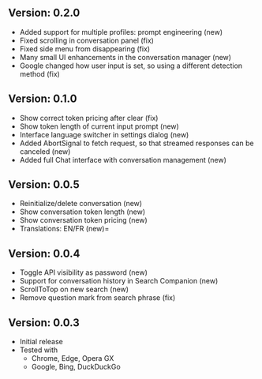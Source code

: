 ## Version: 0.2.0
* Added support for multiple profiles: prompt engineering (new)
* Fixed scrolling in conversation panel (fix)
* Fixed side menu from disappearing (fix)
* Many small UI enhancements in the conversation manager (new)
* Google changed how user input is set, so using a different detection method (fix)

## Version: 0.1.0
* Show correct token pricing after clear (fix)
* Show token length of current input prompt (new)
* Interface language switcher in settings dialog (new)
* Added AbortSignal to fetch request, so that streamed responses can be canceled (new)
* Added full Chat interface with conversation management (new)
## Version: 0.0.5
* Reinitialize/delete conversation (new)
* Show conversation token length (new)
* Show conversation token pricing (new)
* Translations: EN/FR (new)=
## Version: 0.0.4
* Toggle API visibility as password (new)
* Support for conversation history in Search Companion (new)
* ScrollToTop on new search (new)
* Remove question mark from search phrase (fix)
## Version: 0.0.3
* Initial release
* Tested with
  * Chrome, Edge, Opera GX
  * Google, Bing, DuckDuckGo
